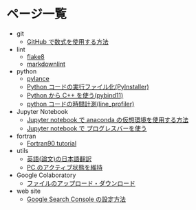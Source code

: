 # ページ一覧

- git
  - [GitHub で数式を使用する方法](./git/mathematical_expression)
- lint
  - [flake8](./lint/flake8)
  - [markdownlint](./lint/markdownlint)
- python
  - [pylance](./python/pylance)
  - [Python コードの実行ファイル化(PyInstaller)](./python/pyinstaller)
  - [Python から C++ を使う(pybind11)](./python/pybind11)
  - [python コードの時間計測(line_profiler)](./python/line_profiler)
- Jupyter Notebook
  - [Jupyter notebook で anaconda の仮想環境を使用する方法](./jupyter/conda)
  - [Jupyter notebook で プログレスバーを使う](./jupyter/tqdm)
- fortran
  - [Fortran90 tutorial](./fortran/fortran90_tutorial)
- utils
  - [英語(論文)の日本語翻訳](./utils/eng2jpn)
  - [PC のアクティブ状態を維持](./utils/pc_activator)
- Google Colaboratory
  - [ファイルのアップロード・ダウンロード](./colab/file)
- web site
  - [Google Search Console の設定方法](./website/google_search_console)
